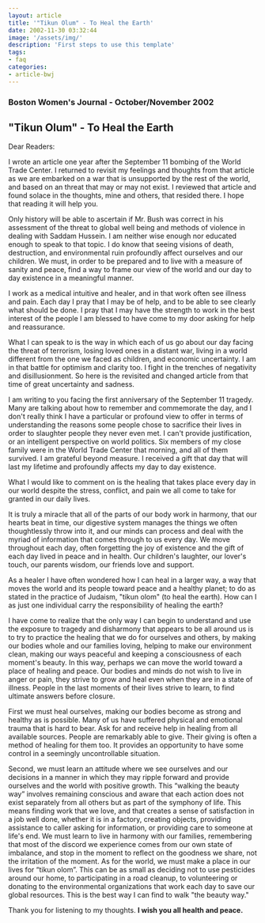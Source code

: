 ```yaml
---
layout: article
title: '"Tikun Olum" - To Heal the Earth'
date: 2002-11-30 03:32:44
image: '/assets/img/'
description: 'First steps to use this template'
tags:
- faq
categories:
- article-bwj
---  
```


### Boston Women's Journal - October/November 2002
 

## "Tikun Olum" - To Heal the Earth

Dear Readers:

I wrote an article one year after the September 11 bombing of the World Trade Center. I returned to revisit my feelings and thoughts from that article as we are embarked on a war that is unsupported by the rest of the world, and based on an threat that may or may not exist. I reviewed that article and found solace in the thoughts, mine and others, that resided there. I hope that reading it will help you.

Only history will be able to ascertain if Mr. Bush was correct in his assessment of the threat to global well being and methods of violence in dealing with Saddam Hussein. I am neither wise enough nor educated enough to speak to that topic. I do know that seeing visions of death, destruction, and environmental ruin profoundly affect ourselves and our children. We must, in order to be prepared and to live with a measure of sanity and peace, find a way to frame our view of the world and our day to day existence in a meaningful manner.

I work as a medical intuitive and healer, and in that work often see illness and pain. Each day I pray that I may be of help, and to be able to see clearly what should be done. I pray that I may have the strength to work in the best interest of the people I am blessed to have come to my door asking for help and reassurance.

What I can speak to is the way in which each of us go about our day facing the threat of terrorism, losing loved ones in a distant war, living in a world different from the one we faced as children, and economic uncertainty. I am in that battle for optimism and clarity too. I fight in the trenches of negativity and disillusionment. So here is the revisited and changed article from that time of great uncertainty and sadness.

I am writing to you facing the first anniversary of the September 11 tragedy. Many are talking about how to remember and commemorate the day, and I don't really think I have a particular or profound view to offer in terms of understanding the reasons some people chose to sacrifice their lives in order to slaughter people they never even met. I can't provide justification, or an intelligent perspective on world politics. Six members of my close family were in the World Trade Center that morning, and all of them survived. I am grateful beyond measure. I received a gift that day that will last my lifetime and profoundly affects my day to day existence.

What I would like to comment on is the healing that takes place every day in our world despite the stress, conflict, and pain we all come to take for granted in our daily lives.

It is truly a miracle that all of the parts of our body work in harmony, that our hearts beat in time, our digestive system manages the things we often thoughtlessly throw into it, and our minds can process and deal with the myriad of information that comes through to us every day. We move throughout each day, often forgetting the joy of existence and the gift of each day lived in peace and in health. Our children's laughter, our lover's touch, our parents wisdom, our friends love and support.

As a healer I have often wondered how I can heal in a larger way, a way that moves the world and its people toward peace and a healthy planet; to do as stated in the practice of Judaism, "tikun olom" (to heal the earth). How can I as just one individual carry the responsibility of healing the earth?

I have come to realize that the only way I can begin to understand and use the exposure to tragedy and disharmony that appears to be all around us is to try to practice the healing that we do for ourselves and others, by making our bodies whole and our families loving, helping to make our environment clean, making our ways peaceful and keeping a consciousness of each moment's beauty. In this way, perhaps we can move the world toward a place of healing and peace. Our bodies and minds do not wish to live in anger or pain, they strive to grow and heal even when they are in a state of illness. People in the last moments of their lives strive to learn, to find ultimate answers before closure.

First we must heal ourselves, making our bodies become as strong and healthy as is possible. Many of us have suffered physical and emotional trauma that is hard to bear. Ask for and receive help in healing from all available sources. People are remarkably able to give. Their giving is often a method of healing for them too. It provides an opportunity to have some control in a seemingly uncontrollable situation.

Second, we must learn an attitude where we see ourselves and our decisions in a manner in which they may ripple forward and provide ourselves and the world with positive growth. This “walking the beauty way” involves remaining conscious and aware that each action does not exist separately from all others but as part of the symphony of life. This means finding work that we love, and that creates a sense of satisfaction in a job well done, whether it is in a factory, creating objects, providing assistance to caller asking for information, or providing care to someone at life's end. We must learn to live in harmony with our families, remembering that most of the discord we experience comes from our own state of imbalance, and stop in the moment to reflect on the goodness we share, not the irritation of the moment. As for the world, we must make a place in our lives for “tikun olom”. This can be as small as deciding not to use pesticides around our home, to participating in a road cleanup, to volunteering or donating to the environmental organizations that work each day to save our global resources. This is the best way I can find to walk "the beauty way."

Thank you for listening to my thoughts. **I wish you all health and peace.**
